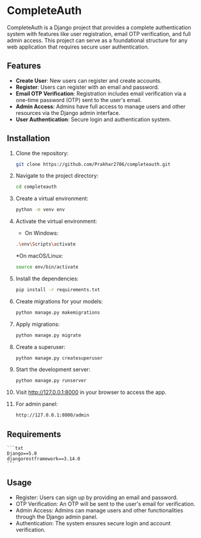 # CompleteAuth

CompleteAuth is a Django project that provides a complete authentication system with features like user registration, email OTP verification, and full admin access. This project can serve as a foundational structure for any web application that requires secure user authentication.

## Features

- **Create User**: New users can register and create accounts.
- **Register**: Users can register with an email and password.
- **Email OTP Verification**: Registration includes email verification via a one-time password (OTP) sent to the user's email.
- **Admin Access**: Admins have full access to manage users and other resources via the Django admin interface.
- **User Authentication**: Secure login and authentication system.

## Installation

1. Clone the repository:
   ```bash
   git clone https://github.com/Prakhar2706/completeauth.git
   ```
2. Navigate to the project directory:
   
   ```bash
   cd completeauth
   ```
3. Create a virtual environment:
   
   ```bash
   python -m venv env
   ```
4. Activate the virtual environment:

   * On Windows:
     
   ```bash
   .\env\Scripts\activate
   ```

   *On macOS/Linux:
   
   ```bash
   source env/bin/activate
   ```
5. Install the dependencies:
   
   ```bash
   pip install -r requirements.txt
   ```
6. Create migrations for your models:

   ```bash
   python manage.py makemigrations
   ```
7. Apply migrations:
   
   ```bash
   python manage.py migrate
   ```
8. Create a superuser:

   ```bash
   python manage.py createsuperuser
   ```
9. Start the development server:
   
   ```bash
   python manage.py runserver
   ```
10. Visit http://127.0.0.1:8000 in your browser to access the app.

11. For admin panel:
    
    ```bash
    http://127.0.0.1:8000/admin
    ```

## Requirements

    ```txt
    Django==5.0
    djangorestframework==3.14.0
    ```

## Usage
- Register: Users can sign up by providing an email and password.
- OTP Verification: An OTP will be sent to the user's email for verification.
- Admin Access: Admins can manage users and other functionalities through the Django admin panel.
- Authentication: The system ensures secure login and account verification.
